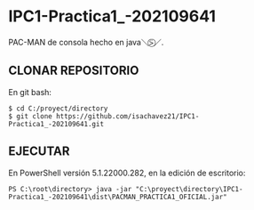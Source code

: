 # IPC1-Practica1_-202109641
PAC-MAN de consola hecho en java＼⍩⃝／.

## CLONAR REPOSITORIO 
En git bash: 
```
$ cd C:/proyect/directory
$ git clone https://github.com/isachavez21/IPC1-Practica1_-202109641.git
```
## EJECUTAR
En PowerShell versión 5.1.22000.282, en la edición de escritorio:
```
PS C:\root\directory> java -jar "C:\proyect\directory\IPC1-Practica1_-202109641\dist\PACMAN_PRACTICA1_OFICIAL.jar"
```
